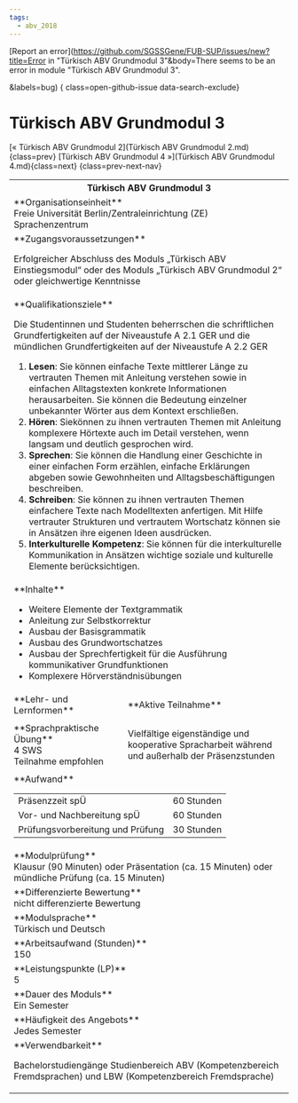 ```yaml
---
tags:
  - abv_2018
---
```

[Report an error](https://github.com/SGSSGene/FUB-SUP/issues/new?title=Error in "Türkisch ABV Grundmodul 3"&body=There seems to be an error in module "Türkisch ABV Grundmodul 3".

<Describe here a slightly more detailed description of what is wrong>&labels=bug)
{ class=open-github-issue data-search-exclude}

# Türkisch ABV Grundmodul 3

[« Türkisch ABV Grundmodul 2](Türkisch ABV Grundmodul 2.md){class=prev}
[Türkisch ABV Grundmodul 4 »](Türkisch ABV Grundmodul 4.md){class=next}
{class=prev-next-nav}

<table markdown id="moduledesc">
<tr markdown class="moduledesc_head"><th colspan="2">Türkisch ABV Grundmodul 3 </th></tr>
<tr markdown><td colspan="2">**Organisationseinheit**   <br>Freie Universität Berlin/Zentraleinrichtung (ZE) Sprachenzentrum</td></tr>


<tr markdown><td colspan="2">**Zugangsvoraussetzungen** <br>

Erfolgreicher Abschluss des Moduls „Türkisch ABV Einstiegsmodul“ oder des Moduls
„Türkisch ABV Grundmodul 2“ oder gleichwertige Kenntnisse


</td></tr>
<tr markdown><td colspan="2">**Qualifikationsziele**    <br>

Die Studentinnen und Studenten beherrschen die schriftlichen
Grundfertigkeiten auf der Niveaustufe A 2.1 GER und die mündlichen
Grundfertigkeiten auf der Niveaustufe A 2.2 GER

1. __Lesen__: Sie können einfache Texte mittlerer Länge zu vertrauten Themen
   mit Anleitung verstehen sowie in einfachen Alltagstexten konkrete
   Informationen herausarbeiten. Sie können die Bedeutung einzelner
   unbekannter Wörter aus dem Kontext erschließen.
2. __Hören__: Siekönnen zu ihnen vertrauten Themen mit Anleitung komplexere
   Hörtexte auch im Detail verstehen, wenn langsam und deutlich gesprochen
   wird.
3. __Sprechen__: Sie können die Handlung einer Geschichte in einer einfachen
   Form erzählen, einfache Erklärungen abgeben sowie Gewohnheiten und
   Alltagsbeschäftigungen beschreiben.
4. __Schreiben__: Sie können zu ihnen vertrauten Themen einfachere Texte
   nach Modelltexten anfertigen. Mit Hilfe vertrauter Strukturen und
   vertrautem Wortschatz können sie in Ansätzen ihre eigenen Ideen
   ausdrücken.
5. __Interkulturelle Kompetenz__: Sie können für die interkulturelle
   Kommunikation in Ansätzen wichtige soziale und kulturelle Elemente
   berücksichtigen.


</td></tr>
<tr markdown><td colspan="2">**Inhalte**                <br>


- Weitere Elemente der Textgrammatik
- Anleitung zur Selbstkorrektur
- Ausbau der Basisgrammatik
- Ausbau des Grundwortschatzes
- Ausbau der Sprechfertigkeit für die Ausführung kommunikativer
  Grundfunktionen
- Komplexere Hörverständnisübungen


</td></tr>

<tr markdown><td>**Lehr- und Lernformen**</td><td>**Aktive Teilnahme**</td></tr>
<tr markdown><td> **Sprachpraktische Übung** <br>4 SWS <br> Teilnahme empfohlen</td><td>

Vielfältige eigenständige und kooperative Spracharbeit während und außerhalb der Präsenzstunden
</td></tr>
<tr markdown><td colspan="2">**Aufwand**                <br>
<table class="aufwand_table">
<tr><td>Präsenzzeit spÜ</td><td>60 Stunden</td></tr>
<tr><td>Vor- und Nachbereitung spÜ</td><td>60 Stunden</td></tr>
<tr><td>Prüfungsvorbereitung und Prüfung</td><td>30 Stunden</td></tr>
</table>

</td></tr>
<tr markdown><td colspan="2">**Modulprüfung**             <br>Klausur (90 Minuten) oder Präsentation (ca. 15 Minuten) oder mündliche
Prüfung (ca. 15 Minuten)


</td></tr>
<tr markdown><td colspan="2">**Differenzierte Bewertung** <br>nicht differenzierte Bewertung

</td></tr>
<tr markdown><td colspan="2">**Modulsprache**             <br>Türkisch und Deutsch</td></tr>
<tr markdown><td colspan="2">**Arbeitsaufwand (Stunden)** <br>150</td></tr>
<tr markdown><td colspan="2">**Leistungspunkte (LP)**     <br>5</td></tr>
<tr markdown><td colspan="2">**Dauer des Moduls**         <br>Ein Semester</td></tr>
<tr markdown><td colspan="2">**Häufigkeit des Angebots**  <br>Jedes Semester</td></tr>
<tr markdown><td colspan="2">**Verwendbarkeit**           <br>

Bachelorstudiengänge Studienbereich ABV (Kompetenzbereich Fremdsprachen) und
LBW (Kompetenzbereich Fremdsprache)


</td></tr>

</table>
